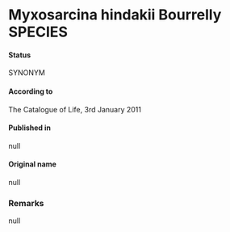 Myxosarcina hindakii Bourrelly SPECIES
=======

#### Status
SYNONYM

#### According to
The Catalogue of Life, 3rd January 2011

#### Published in
null

#### Original name
null

### Remarks
null